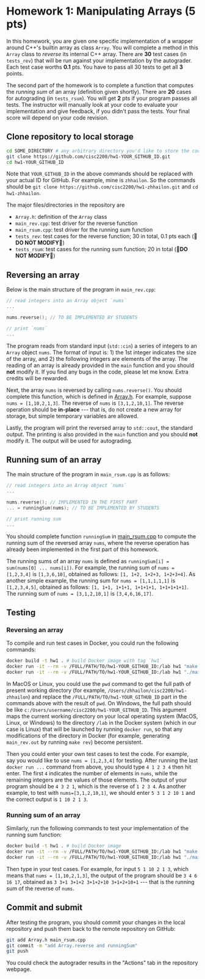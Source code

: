 # Homework 1: Manipulating Arrays (5 pts)

In this homework, you are given one specific implementation of a wrapper around C++'s builtin array as class `Array`. You will complete a method in this `Array` class to *reverse* its internal C++ array. There are **30** test cases (in `tests_rev`) that will be run against your implementation by the autograder. Each test case worths **0.1** pts. You have to pass all 30 tests to get all **3** points.

The second part of the homework is to complete a function that computes the *running sum* of an array (definition given shortly). There are **20** cases for autograding (in `tests_rsum`). You will get **2** pts if your program passes all tests.
The instructor will manually look at your code to evaluate your implementation and give feedback, if you didn't pass the tests. Your final score will depend on your code revision.

## Clone repository to local storage

```bash
cd SOME_DIRECTORY # any arbitrary directory you'd like to store the code
git clone https://github.com/cisc2200/hw1-YOUR_GITHUB_ID.git
cd hw1-YOUR_GITHUB_ID
```

Note that `YOUR_GITHUB_ID` in the above commands should be replaced with your actual ID for GitHub. For example, mine is `zhhailon`. So the commands should be `git clone https://github.com/cisc2200/hw1-zhhailon.git` and `cd hw1-zhhailon`.

The major files/directories in the repository are

- `Array.h`: definition of the `Array` class
- `main_rev.cpp`: test driver for the reverse function
- `main_rsum.cpp`: test driver for the running sum function
- `tests_rev`: test cases for the reverse function; 30 in total, 0.1 pts each (&#x1F34E;**DO NOT MODIFY**&#x1F34F;)
- `tests_rsum`: test cases for the running sum function; 20 in total (&#x1F34E;**DO NOT MODIFY**&#x1F34F;)

## Reversing an array

Below is the main structure of the program in `main_rev.cpp`:

```cpp
// read integers into an Array object `nums`
...

nums.reverse(); // TO BE IMPLEMENTED BY STUDENTS

// print `nums`
...
```

The program reads from standard input (`std::cin`) a series of integers to an `Array` object `nums`. The format of input is: 1) the 1st integer indicates the size of the array, and 2) the following integers are elements of the array. The reading of an array is already provided in the `main` function and you should **not** modify it. If you find any bugs in the code, please let me know. Extra credits will be rewarded.

Next, the array `nums` is reversed by calling `nums.reverse()`. You should complete this function, which is defined in [Array.h](Array.h#L36).
For example, suppose `nums = [1,10,2,1,3]`. The reverse of `nums` is `[3,1,2,10,1]`. The reverse operation should be **in-place** --- that is, do not create a new array for storage, but simple temporary variables are allowed.

Lastly, the program will print the reversed array to `std::cout`, the standard output. The printing is also provided in the `main` function and you should **not** modify it. The output will be used for autograding.

## Running sum of an array

The main structure of the program in `main_rsum.cpp` is as follows:

```cpp
// read integers into an Array object `nums`
...

nums.reverse(); // IMPLEMENTED IN THE FIRST PART
... = runningSum(nums); // TO BE IMPLEMENTED BY STUDENTS

// print running sum
...
```

You should complete function `runningSum` in [main_rsum.cpp](main_rsum.cpp#L5) to compute the running sum of the reversed array `nums`, where the reverse operation has already been implemented in the first part of this homework.

The running sums of an array `nums` is defined as `runningSum[i] = sum(nums[0] ... nums[i])`. For example, the running sum of `nums = [1,2,3,4]` is `[1,3,6,10]`, obtained as follows: `[1, 1+2, 1+2+3, 1+2+3+4]`. As another simple example, the running sum for `nums = [1,1,1,1,1]` is `[1,2,3,4,5]`, obtained as follows: `[1, 1+1, 1+1+1, 1+1+1+1, 1+1+1+1+1]`. The running sum of `nums = [3,1,2,10,1]` is `[3,4,6,16,17]`.

## Testing

### Reversing an array

To compile and run test cases in Docker, you could run the following commands:

```bash
docker build -t hw1 . # build Docker image with tag `hw1`
docker run -it --rm -v /FULL/PATH/TO/hw1-YOUR_GITHUB_ID:/lab hw1 "make rev" # compile the code in Docker
docker run -it --rm -v /FULL/PATH/TO/hw1-YOUR_GITHUB_ID:/lab hw1 "./main_rev.out" # run main_rev.out in Docker
```

In MacOS or Linux, you could use the `pwd` command to get the full path of present working directory (for example, `/Users/zhhailon/cisc2200/hw1-zhhailon`) and replace the `/FULL/PATH/TO/hw1-YOUR_GITHUB_ID` part in the commands above with the result of `pwd`.
On Windows, the full path should be like `c:/Users/username/cisc2200/hw1-YOUR_GITHUB_ID`. This argument maps the current working directory on your local operating system (MacOS, Linux, or Windows) to the directory `/lab` in the Docker system (which in our case is Linux) that will be launched by running `docker run`, so that any modifications of the directory in Docker (for example, generating `main_rev.out` by running `make rev`) become persistent.

Then you could enter your own test cases to test the code. For example, say you would like to use `nums = [1,2,3,4]` for testing. After running the last `docker run ...` command from above, you should type `4 1 2 3 4` then hit enter. The first `4` indicates the number of elements in `nums`, while the remaining integers are the values of those elements.
The output of your program should be `4 3 2 1`, which is the reverse of `1 2 3 4`.
As another example, to test with `nums=[3,1,2,10,1]`, we should enter `5 3 1 2 10 1` and the correct output is `1 10 2 1 3`.


### Running sum of an array

Similarly, run the following commands to test your implementation of the running sum function:

```bash
docker build -t hw1 . # build Docker image
docker run -it --rm -v /FULL/PATH/TO/hw1-YOUR_GITHUB_ID:/lab hw1 "make rsum" # compile the code in Docker
docker run -it --rm -v /FULL/PATH/TO/hw1-YOUR_GITHUB_ID:/lab hw1 "./main_rsum.out" # run main_rsum in Docker
```

Then type in your test cases. For example, for input `5 1 10 2 1 3`, which means that `nums = [1,10,2,1,3]`, the output of the program should be `3 4 6 16 17`, obtained as `3 3+1 3+1+2 3+1+2+10 3+1+2+10+1` --- that is the running sum of the reverse of `nums`.

## Commit and submit

After testing the program, you should commit your changes in the local repository and push them back to the remote repository on GitHub:

```bash
git add Array.h main_rsum.cpp
git commit -m "add Array.reverse and runningSum"
git push
```

You could check the autograder results in the "Actions" tab in the repository webpage.

